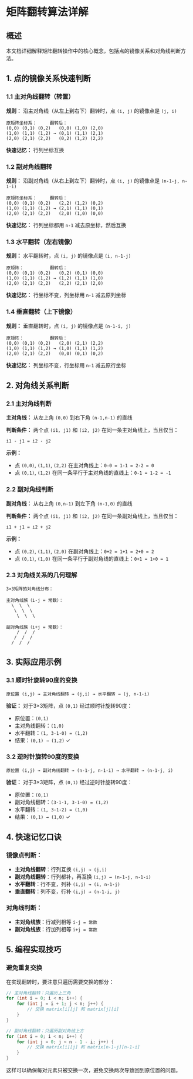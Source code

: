 # 矩阵翻转算法详解

## 概述
本文档详细解释矩阵翻转操作中的核心概念，包括点的镜像关系和对角线判断方法。

## 1. 点的镜像关系快速判断

### 1.1 主对角线翻转（转置）
**规则：** 沿主对角线（从左上到右下）翻转时，点 `(i, j)` 的镜像点是 `(j, i)`

```
原矩阵坐标系：     翻转后：
(0,0) (0,1) (0,2)   (0,0) (1,0) (2,0)
(1,0) (1,1) (1,2) → (0,1) (1,1) (2,1)
(2,0) (2,1) (2,2)   (0,2) (1,2) (2,2)
```

**快速记忆：** 行列坐标互换

### 1.2 副对角线翻转
**规则：** 沿副对角线（从右上到左下）翻转时，点 `(i, j)` 的镜像点是 `(n-1-j, n-1-i)`

```
原矩阵坐标系：     翻转后：
(0,0) (0,1) (0,2)   (2,2) (1,2) (0,2)
(1,0) (1,1) (1,2) → (2,1) (1,1) (0,1)
(2,0) (2,1) (2,2)   (2,0) (1,0) (0,0)
```

**快速记忆：** 行列坐标都用 `n-1` 减去原坐标，然后互换

### 1.3 水平翻转（左右镜像）
**规则：** 水平翻转时，点 `(i, j)` 的镜像点是 `(i, n-1-j)`

```
原矩阵：          翻转后：
(0,0) (0,1) (0,2)   (0,2) (0,1) (0,0)
(1,0) (1,1) (1,2) → (1,2) (1,1) (1,0)
(2,0) (2,1) (2,2)   (2,2) (2,1) (2,0)
```

**快速记忆：** 行坐标不变，列坐标用 `n-1` 减去原列坐标

### 1.4 垂直翻转（上下镜像）
**规则：** 垂直翻转时，点 `(i, j)` 的镜像点是 `(n-1-i, j)`

```
原矩阵：          翻转后：
(0,0) (0,1) (0,2)   (2,0) (2,1) (2,2)
(1,0) (1,1) (1,2) → (1,0) (1,1) (1,2)
(2,0) (2,1) (2,2)   (0,0) (0,1) (0,2)
```

**快速记忆：** 列坐标不变，行坐标用 `n-1` 减去原行坐标

## 2. 对角线关系判断

### 2.1 主对角线判断
**主对角线：** 从左上角 `(0,0)` 到右下角 `(n-1,n-1)` 的直线

**判断条件：** 两个点 `(i1, j1)` 和 `(i2, j2)` 在同一条主对角线上，当且仅当：
```
i1 - j1 = i2 - j2
```

**示例：**
- 点 `(0,0)`, `(1,1)`, `(2,2)` 在主对角线上：`0-0 = 1-1 = 2-2 = 0`
- 点 `(0,1)`, `(1,2)` 在同一条平行于主对角线的直线上：`0-1 = 1-2 = -1`

### 2.2 副对角线判断
**副对角线：** 从右上角 `(0,n-1)` 到左下角 `(n-1,0)` 的直线

**判断条件：** 两个点 `(i1, j1)` 和 `(i2, j2)` 在同一条副对角线上，当且仅当：
```
i1 + j1 = i2 + j2
```

**示例：**
- 点 `(0,2)`, `(1,1)`, `(2,0)` 在副对角线上：`0+2 = 1+1 = 2+0 = 2`
- 点 `(0,1)`, `(1,0)` 在同一条平行于副对角线的直线上：`0+1 = 1+0 = 1`

### 2.3 对角线关系的几何理解

```
3×3矩阵的对角线分布：

主对角线族（i-j = 常数）：
  \  \  \
   \  \  \
    \  \  \

副对角线族（i+j = 常数）：
    /  /  /
   /  /  /
  /  /  /
```

## 3. 实际应用示例

### 3.1 顺时针旋转90度的变换
```
原位置 (i,j) → 主对角线翻转 → (j,i) → 水平翻转 → (j, n-1-i)
```

**验证：** 对于3×3矩阵，点 `(0,1)` 经过顺时针旋转90度：
- 原位置：`(0,1)`
- 主对角线翻转：`(1,0)`
- 水平翻转：`(1, 3-1-0) = (1,2)`
- 结果：`(0,1) → (1,2)` ✓

### 3.2 逆时针旋转90度的变换
```
原位置 (i,j) → 副对角线翻转 → (n-1-j, n-1-i) → 水平翻转 → (n-1-j, i)
```

**验证：** 对于3×3矩阵，点 `(0,1)` 经过逆时针旋转90度：
- 原位置：`(0,1)`
- 副对角线翻转：`(3-1-1, 3-1-0) = (1,2)`
- 水平翻转：`(1, 3-1-2) = (1,0)`
- 结果：`(0,1) → (1,0)` ✓

## 4. 快速记忆口诀

### 镜像点判断：
- **主对角线翻转**：行列互换 `(i,j) → (j,i)`
- **副对角线翻转**：行列都补，再互换 `(i,j) → (n-1-j, n-1-i)`
- **水平翻转**：行不变，列补 `(i,j) → (i, n-1-j)`
- **垂直翻转**：列不变，行补 `(i,j) → (n-1-i, j)`

### 对角线判断：
- **主对角线族**：行减列相等 `i-j = 常数`
- **副对角线族**：行加列相等 `i+j = 常数`

## 5. 编程实现技巧

### 避免重复交换
在实现翻转时，要注意只遍历需要交换的部分：

```java
// 主对角线翻转：只遍历上三角
for (int i = 0; i < n; i++) {
    for (int j = i + 1; j < n; j++) {
        // 交换 matrix[i][j] 和 matrix[j][i]
    }
}

// 副对角线翻转：只遍历副对角线上方
for (int i = 0; i < n; i++) {
    for (int j = 0; j < n - 1 - i; j++) {
        // 交换 matrix[i][j] 和 matrix[n-1-j][n-1-i]
    }
}
```

这样可以确保每对元素只被交换一次，避免交换两次导致回到原位置的问题。
